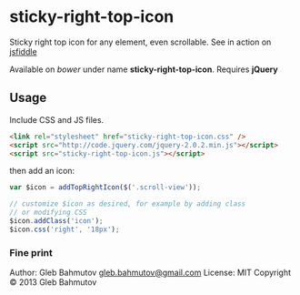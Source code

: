 # sticky-right-top-icon

Sticky right top icon for any element, even scrollable. See in action
on [jsfiddle](http://jsfiddle.net/gleb_bahmutov/r4MEx/2/)

Available on *bower* under name **sticky-right-top-icon**.
Requires **jQuery**

## Usage

Include CSS and JS files.

```html
<link rel="stylesheet" href="sticky-right-top-icon.css" />
<script src="http://code.jquery.com/jquery-2.0.2.min.js"></script>
<script src="sticky-right-top-icon.js"></script>
```

then add an icon:

```javascript
var $icon = addTopRightIcon($('.scroll-view'));

// customize $icon as desired, for example by adding class
// or modifying CSS
$icon.addClass('icon');
$icon.css('right', '18px');
```

### Fine print

Author: Gleb Bahmutov <gleb.bahmutov@gmail.com>
License: MIT
Copyright &copy; 2013 Gleb Bahmutov